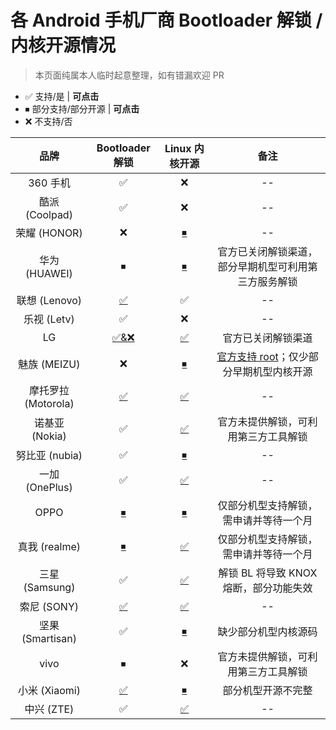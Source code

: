 # 各 Android 手机厂商 Bootloader 解锁 / 内核开源情况

> 本页面纯属本人临时起意整理，如有错漏欢迎 PR

- ✅ 支持/是 | **可点击**
- ⏹ 部分支持/部分开源 | **可点击**
- ❌ 不支持/否

| 品牌 | Bootloader 解锁 | Linux 内核开源 | 备注 |
| :-: | :-: | :-: | :-: |
| 360 手机 | ✅ | ❌ | -- |
| 酷派 (Coolpad) | ✅ | ❌ | -- |
| 荣耀 (HONOR) | ❌ | [⏹](https://www.hihonor.com/global/opensource/) | -- |
| 华为 (HUAWEI) | ⏹ | [⏹](https://consumer.huawei.com/en/opensource/) | 官方已关闭解锁渠道，部分早期机型可利用第三方服务解锁 |
| 联想 (Lenovo) | [✅](https://www.zui.com/iunlock) | ✅ | -- |
| 乐视 (Letv) | ✅ | ❌ | -- |
| LG | [✅&❌](https://developer.lge.com/resource/mobile/RetrieveBootloader.dev) | [✅](https://opensource.lge.com/index) | 官方已关闭解锁渠道 |
| 魅族 (MEIZU) | ❌ | [⏹](https://github.com/meizuosc) | [官方支持 root](https://mroot.flyme.cn/)；仅少部分早期机型内核开源 |
| 摩托罗拉 (Motorola) | [✅](https://motorola-global-portal.custhelp.com/app/standalone/bootloader/unlock-your-device-a) | [✅](https://github.com/MotorolaMobilityLLC) | -- |
| 诺基亚 (Nokia) | ✅ | [✅](https://www.nokia.com/phones/en_int/opensource) | 官方未提供解锁，可利用第三方工具解锁 |
| 努比亚 (nubia) | ✅ | [⏹](https://github.com/ztemt) | -- |
| 一加 (OnePlus) | ✅ | [✅](https://github.com/OnePlusOSS) | -- |
| OPPO | [⏹](https://www.oppo.cn/thread-397164526-1) | [⏹](https://github.com/oppo-source) | 仅部分机型支持解锁，需申请并等待一个月 |
| 真我 (realme) | [⏹](https://www.realmebbs.com/post-details/1275426081138028544) | [✅](https://github.com/realme-kernel-opensource) | 仅部分机型支持解锁，需申请并等待一个月 |
| 三星 (Samsung) | ✅ | [✅](https://opensource.samsung.com/main) | 解锁 BL 将导致 KNOX 熔断，部分功能失效 |
| 索尼 (SONY) | [✅](https://developer.sony.com/develop/open-devices/get-started/unlock-bootloader) | [✅](https://github.com/sonyxperiadev/kernel) | -- |
| 坚果 (Smartisan) | ✅ | [⏹](https://github.com/SmartisanTech/SmartisanOS_Kernel_Source) | 缺少部分机型内核源码 |
| vivo | ⏹ | ❌ | 官方未提供解锁，可利用第三方工具解锁 |
| 小米 (Xiaomi) | [✅](https://www.miui.com/unlock/index.html) | [⏹](https://github.com/MiCode) | 部分机型开源不完整 |
| 中兴 (ZTE) | ✅ | [✅](https://opensource.ztedevices.com/) | -- |
